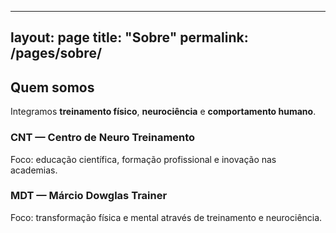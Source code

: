 
---
layout: page
title: "Sobre"
permalink: /pages/sobre/
---

## Quem somos
Integramos **treinamento físico**, **neurociência** e **comportamento humano**.

### <a id="cnt"></a>CNT — Centro de Neuro Treinamento
Foco: educação científica, formação profissional e inovação nas academias.

### <a id="mdt"></a>MDT — Márcio Dowglas Trainer
Foco: transformação física e mental através de treinamento e neurociência.
